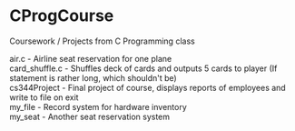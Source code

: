 # CProgCourse
Coursework / Projects from C Programming class

air.c - Airline seat reservation for one plane  
card_shuffle.c - Shuffles deck of cards and outputs 5 cards to player (If statement is rather long, which shouldn't be)  
cs344Project - Final project of course, displays reports of employees and write to file on exit  
my_file - Record system for hardware inventory  
my_seat - Another seat reservation system  
